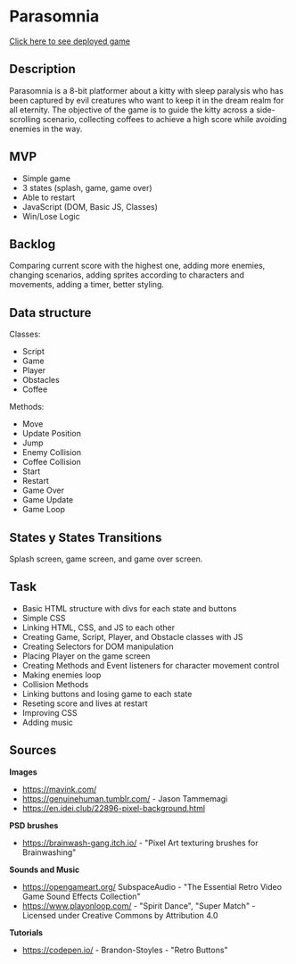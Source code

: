 # Parasomnia

[Click here to see deployed game](https://caro-isj.github.io/Caros-1st-Game/)

## Description

Parasomnia is a 8-bit platformer about a kitty with sleep paralysis who has been captured by evil creatures who want to keep it in the dream realm for all eternity. The objective of the game is to guide the kitty across a side-scrolling scenario, collecting coffees to achieve a high score while avoiding enemies in the way.

## MVP

- Simple game
- 3 states (splash, game, game over)
- Able to restart
- JavaScript (DOM, Basic JS, Classes)
- Win/Lose Logic

## Backlog

Comparing current score with the highest one, adding more enemies, changing scenarios, adding sprites according to characters and movements, adding a timer, better styling.

## Data structure

Classes:

- Script
- Game
- Player
- Obstacles
- Coffee

Methods:

- Move
- Update Position
- Jump
- Enemy Collision
- Coffee Collision
- Start
- Restart
- Game Over
- Game Update
- Game Loop

## States y States Transitions

Splash screen, game screen, and game over screen.

## Task

- Basic HTML structure with divs for each state and buttons
- Simple CSS
- Linking HTML, CSS, and JS to each other
- Creating Game, Script, Player, and Obstacle classes with JS
- Creating Selectors for DOM manipulation
- Placing Player on the game screen
- Creating Methods and Event listeners for character movement control
- Making enemies loop
- Collision Methods
- Linking buttons and losing game to each state
- Reseting score and lives at restart
- Improving CSS
- Adding music

## Sources

**Images**

- https://mavink.com/
- https://genuinehuman.tumblr.com/ - Jason Tammemagi
- https://en.idei.club/22896-pixel-background.html

**PSD brushes**

- https://brainwash-gang.itch.io/ - "Pixel Art texturing brushes for Brainwashing"

**Sounds and Music**

- https://opengameart.org/ SubspaceAudio - "The Essential Retro Video Game Sound Effects Collection"
- https://www.playonloop.com/ - "Spirit Dance", "Super Match" - Licensed under Creative Commons by Attribution 4.0

**Tutorials**

- https://codepen.io/ - Brandon-Stoyles - "Retro Buttons"

